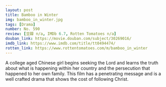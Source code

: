 ```yaml
---
layout: post 
title: Bamboo in Winter
img: bamboo_in_winter.jpg
tags: [Drama]
number: No. 590
review: [豆瓣 n/a, IMDb 6.7, Rotten Tomatoes n/a]
douban_link: https://movie.douban.com/subject/30269016/
imdb_link: https://www.imdb.com/title/tt0494474/
rotten_link: https://www.rottentomatoes.com/m/bamboo_in_winter
---
```


A college aged Chinese girl begins seeking the Lord and learns the truth about what is happening within her country and the persecution that happened to her own family. This film has a penetrating message and is a well crafted drama that shows the cost of following Christ.